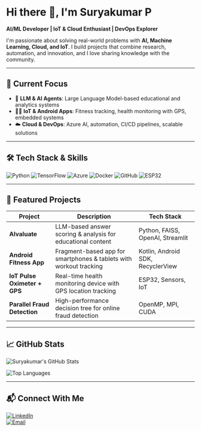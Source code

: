 # Hi there 👋, I'm Suryakumar P  

**AI/ML Developer | IoT & Cloud Enthusiast | DevOps Explorer**  

I'm passionate about solving real-world problems with **AI, Machine Learning, Cloud, and IoT**. I build projects that combine research, automation, and innovation, and I love sharing knowledge with the community.  

---

## 🔭 Current Focus
- 🚀 **LLM & AI Agents**: Large Language Model-based educational and analytics systems  
- 🏋️‍♂️ **IoT & Android Apps**: Fitness tracking, health monitoring with GPS, embedded systems  
- ☁️ **Cloud & DevOps**: Azure AI, automation, CI/CD pipelines, scalable solutions  

---

## 🛠️ Tech Stack & Skills
![Python](https://img.shields.io/badge/Python-3776AB?style=for-the-badge&logo=python&logoColor=white) 
![TensorFlow](https://img.shields.io/badge/TensorFlow-FF6F00?style=for-the-badge&logo=tensorflow&logoColor=white) 
![Azure](https://img.shields.io/badge/Azure-0078D4?style=for-the-badge&logo=microsoft-azure&logoColor=white) 
![Docker](https://img.shields.io/badge/Docker-2496ED?style=for-the-badge&logo=docker&logoColor=white) 
![GitHub](https://img.shields.io/badge/GitHub-181717?style=for-the-badge&logo=github&logoColor=white) 
![ESP32](https://img.shields.io/badge/ESP32-32CD32?style=for-the-badge&logo=arduino&logoColor=white)  

---

## 📂 Featured Projects
| Project | Description | Tech Stack |
|---------|-------------|------------|
| **AIvaluate** | LLM-based answer scoring & analysis for educational content | Python, FAISS, OpenAI, Streamlit |
| **Android Fitness App** | Fragment-based app for smartphones & tablets with workout tracking | Kotlin, Android SDK, RecyclerView |
| **IoT Pulse Oximeter + GPS** | Real-time health monitoring device with GPS location tracking | ESP32, Sensors, IoT |
| **Parallel Fraud Detection** | High-performance decision tree for online fraud detection | OpenMP, MPI, CUDA |

---

## 📈 GitHub Stats
![Suryakumar's GitHub Stats](https://github-readme-stats.vercel.app/api?username=Its-Suryakumar&show_icons=true&count_private=true&theme=radical)  

![Top Languages](https://github-readme-stats.vercel.app/api/top-langs/?username=Its-Suryakumar&layout=compact&theme=radical)  

---

## 📬 Connect With Me
[![LinkedIn](https://img.shields.io/badge/LinkedIn-0077B5?style=for-the-badge&logo=linkedin&logoColor=white)](https://www.linkedin.com/in/SuryakumarP)  
[![Email](https://img.shields.io/badge/Email-D14836?style=for-the-badge&logo=gmail&logoColor=white)](mailto:suryakumar@example.com)  
